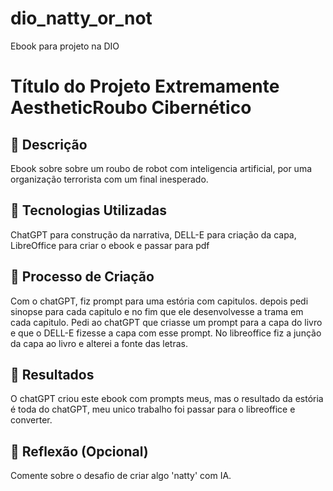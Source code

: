 # dio_natty_or_not
Ebook para projeto na DIO
# Título do Projeto Extremamente AestheticRoubo Cibernético

## 📒 Descrição
Ebook sobre sobre um roubo de robot com inteligencia artificial, por uma organização terrorista com um final inesperado. 

## 🤖 Tecnologias Utilizadas
ChatGPT para construção da narrativa, 
DELL-E para criação da capa,
LibreOffice para criar o ebook e passar para pdf

## 🧐 Processo de Criação
Com o chatGPT, fiz prompt para uma estória com capitulos. depois pedi sinopse para cada capitulo e no fim que ele desenvolvesse a trama em cada capitulo.
Pedi ao chatGPT que criasse um prompt para a capa do livro e que o DELL-E fizesse a capa com esse prompt.
No libreoffice fiz a junção da capa ao livro e alterei a fonte das letras.

## 🚀 Resultados
O chatGPT criou este ebook com prompts meus, mas o resultado da estória é toda do chatGPT, meu unico trabalho foi passar para o libreoffice e converter.

## 💭 Reflexão (Opcional)
Comente sobre o desafio de criar algo 'natty' com IA.
